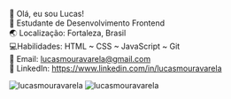 👋 Olá, eu sou Lucas!<br>
🚀 Estudante de Desenvolvimento Frontend<br>
🌏 Localização: Fortaleza, Brasil<br>
💻Habilidades: HTML ~ CSS ~ JavaScript ~ Git<br>
📧 Email: lucasmouravarela@gmail.com<br>
💼 LinkedIn: https://www.linkedin.com/in/lucasmouravarela
<p>
  <img src="https://github-readme-stats.vercel.app/api?username=lucasmouravarela&show_icons=true&locale=pt-br" alt="lucasmouravarela" />
  <img src="https://github-readme-stats.vercel.app/api/top-langs?username=lucasmouravarela&show_icons=true&locale=pt-br&layout=compact" alt="lucasmouravarela" />
</p>


